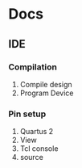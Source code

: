 # Docs

## IDE

### Compilation

1. Compile design
2. Program Device

### Pin setup

1. Quartus 2
2. View
3. Tcl console
4. source <tcl file>


